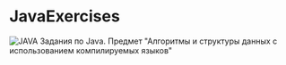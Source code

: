 # JavaExercises
![JAVA](https://github.com/DanilaAniva/JavaExercises/assets/128606792/abbd7481-2250-4307-9f11-96cc18c9d86c)
Задания по Java. Предмет "Алгоритмы и структуры данных с использованием компилируемых языков"
